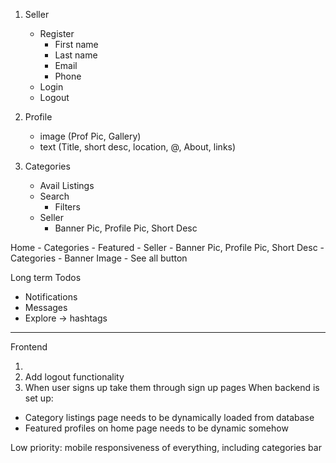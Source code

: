 1. Seller

   - Register
     - First name
     - Last name
     - Email
     - Phone
   - Login
   - Logout

2. Profile

   - image (Prof Pic, Gallery)
   - text (Title, short desc, location, @, About, links)

3. Categories
   - Avail Listings
   - Search
     - Filters
   - Seller
     - Banner Pic, Profile Pic, Short Desc

Home - Categories - Featured - Seller - Banner Pic, Profile Pic, Short Desc - Categories - Banner Image - See all button

Long term Todos

- Notifications
- Messages
- Explore -> hashtags

---

Frontend

1. 
2. Add logout functionality
3. When user signs up take them through sign up pages
   When backend is set up:

- Category listings page needs to be dynamically loaded from database
- Featured profiles on home page needs to be dynamic somehow

Low priority:
mobile responsiveness of everything, including categories bar
